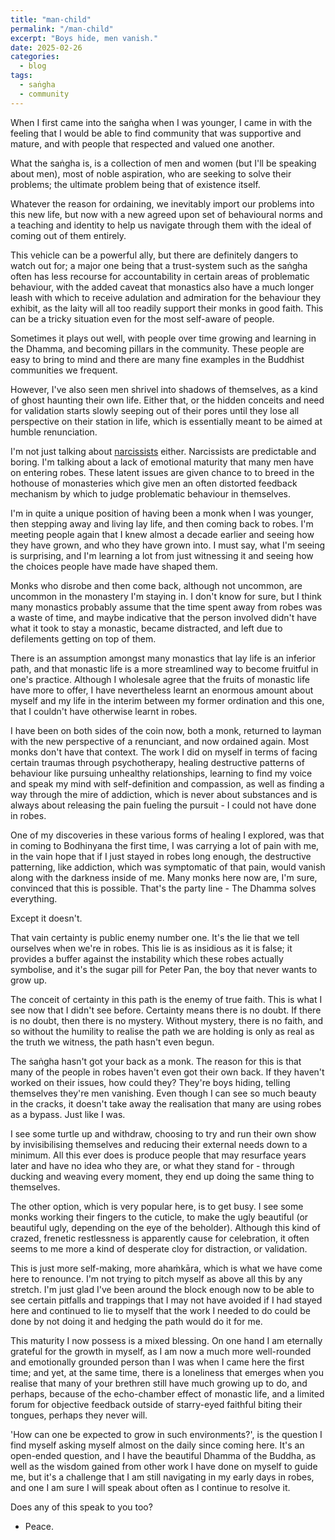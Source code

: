 ```yaml
---
title: "man-child"
permalink: "/man-child" 
excerpt: "Boys hide, men vanish."
date: 2025-02-26
categories:
  - blog 
tags: 
  - saṅgha
  - community
--- 
```


When I first came into the saṅgha when I was younger, I came in with the feeling that I would be able to find community that was supportive and mature, and with people that respected and valued one another. 

What the saṅgha is, is a collection of men and women (but I'll be speaking about men), most of noble aspiration, who are seeking to solve their problems; the ultimate problem being that of existence itself. 

Whatever the reason for ordaining, we inevitably import our problems into this new life, but now with a new agreed upon set of behavioural norms and a teaching and identity to help us navigate through them with the ideal of coming out of them entirely. 

This vehicle can be a powerful ally, but there are definitely dangers to watch out for; a major one being that a trust-system such as the saṅgha often has less recourse for accountability in certain areas of problematic behaviour, with the added caveat that monastics also have a much longer leash with which to receive adulation and admiration for the behaviour they exhibit, as the laity will all too readily support their monks in good faith. This can be a tricky situation even for the most self-aware of people. 

Sometimes it plays out well, with people over time growing and learning in the Dhamma, and becoming pillars in the community. These people are easy to bring to mind and there are many fine examples in the Buddhist communities we frequent. 

However, I've also seen men shrivel into shadows of themselves, as a kind of ghost haunting their own life. Either that, or the hidden conceits and need for validation starts slowly seeping out of their pores until they lose all perspective on their station in life, which is essentially meant to be aimed at humble renunciation. 

I'm not just talking about [narcissists](https://kimbilaontoast.github.io/blowfish) either. Narcissists are predictable and boring. I'm talking about a lack of emotional maturity that many men have on entering robes. These latent issues are given chance to to breed in the hothouse of monasteries which give men an often distorted feedback mechanism by which to judge problematic behaviour in themselves.

I'm in quite a unique position of having been a monk when I was younger, then stepping away and living lay life, and then coming back to robes. I'm meeting people again that I knew almost a decade earlier and seeing how they have grown, and who they have grown into. I must say, what I'm seeing is surprising, and I'm learning a lot from just witnessing it and seeing how the choices people have made have shaped them. 

Monks who disrobe and then come back, although not uncommon, are uncommon in the monastery I'm staying in. I don't know for sure, but I think many monastics probably assume that the time spent away from robes was a waste of time, and maybe indicative that the person involved didn't have what it took to stay a monastic, became distracted, and left due to defilements getting on top of them.

There is an assumption amongst many monastics that lay life is an inferior path, and that monastic life is a more streamlined way to become fruitful in one's practice. Although I wholesale agree that the fruits of monastic life have more to offer, I have nevertheless learnt an enormous amount about myself and my life in the interim between my former ordination and this one, that I couldn't have otherwise learnt in robes. 

I have been on both sides of the coin now, both a monk, returned to layman with the new perspective of a renunciant, and now ordained again. Most monks don't have that context. The work I did on myself in terms of facing certain traumas through psychotherapy, healing destructive patterns of behaviour like pursuing unhealthy relationships, learning to find my voice and speak my mind with self-definition and compassion, as well as finding a way through the mire of addiction, which is never about substances and is always about releasing the pain fueling the pursuit - I could not have done in robes.  

One of my discoveries in these various forms of healing I explored, was that in coming to Bodhinyana the first time, I was carrying a lot of pain with me, in the vain hope that if I just stayed in robes long enough, the destructive patterning, like addiction, which was symptomatic of that pain, would vanish along with the darkness inside of me. Many monks here now are, I'm sure, convinced that this is possible. That's the party line - The Dhamma solves everything. 

Except it doesn't.

That vain certainty is public enemy number one. It's the lie that we tell ourselves when we're in robes. This lie is as insidious as it is false; it provides a buffer against the instability which these robes actually symbolise, and it's the sugar pill for Peter Pan, the boy that never wants to grow up. 

The conceit of certainty in this path is the enemy of true faith. This is what I see now that I didn't see before. Certainty means there is no doubt. If there is no doubt, then there is no mystery. Without mystery, there is no faith, and so without the humility to realise the path we are holding is only as real as the truth we witness, the path hasn't even begun. 

The saṅgha hasn't got your back as a monk. The reason for this is that many of the people in robes haven't even got their own back. If they haven't worked on their issues, how could they? They're boys hiding, telling themselves they're men vanishing. Even though I can see so much  beauty in the cracks, it doesn't take away the realisation that many are using robes as a bypass. Just like I was. 

I see some turtle up and withdraw, choosing to try and run their own show by invisibilising themselves and reducing their external needs down to a minimum. All this ever does is produce people that may resurface years later and have no idea who they are, or what they stand for - through ducking and weaving every moment, they end up doing the same thing to themselves.

The other option, which is very popular here, is to get busy. I see some monks working their fingers to the cuticle, to make the ugly beautiful (or beautiful ugly, depending on the eye of the beholder). Although this kind of crazed, frenetic restlessness is apparently cause for celebration, it often seems to me more a kind of desperate cloy for distraction, or validation. 

This is just more self-making, more ahaṁkāra, which is what we have come here to renounce. I'm not trying to pitch myself as above all this by any stretch. I'm just glad I've been around the block enough now to be able to see certain pitfalls and trappings that I may not have avoided if I had stayed here and continued to lie to myself that the work I needed to do could be done by not doing it and hedging the path would do it for me. 

This maturity I now possess is a mixed blessing. On one hand I am eternally grateful for the growth in myself, as I am now a much more well-rounded and emotionally grounded person than I was when I came here the first time; and yet, at the same time, there is a loneliness that emerges when you realise that many of your brethren still have much growing up to do, and perhaps, because of the echo-chamber effect of monastic life, and a limited forum for objective feedback outside of starry-eyed faithful biting their tongues, perhaps they never will. 

'How can one be expected to grow in such environments?', is the question I find myself asking myself almost on the daily since coming here. It's an open-ended question, and I have the beautiful Dhamma of the Buddha, as well as the wisdom gained from other work I have done on myself to guide me, but it's a challenge that I am still navigating in my early days in robes, and one I am sure I will speak about often as I continue to resolve it. 

Does any of this speak to you too?

- Peace. 



